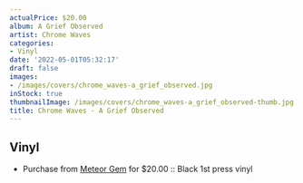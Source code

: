 ```yaml
---
actualPrice: $20.00
album: A Grief Observed
artist: Chrome Waves
categories:
- Vinyl
date: '2022-05-01T05:32:17'
draft: false
images:
- /images/covers/chrome_waves-a_grief_observed.jpg
inStock: true
thumbnailImage: /images/covers/chrome_waves-a_grief_observed-thumb.jpg
title: Chrome Waves - A Grief Observed
---
```


## Vinyl
* Purchase from [Meteor Gem](https://meteor-gem.com/products/chrome-waves-a-grief-observed-lp) for $20.00 :: Black 1st press vinyl
